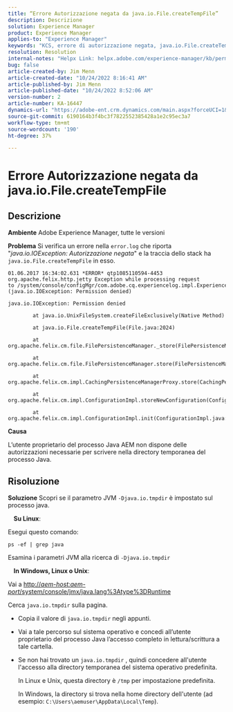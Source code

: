 ```yaml
---
title: “Errore Autorizzazione negata da java.io.File.createTempFile”
description: Descrizione
solution: Experience Manager
product: Experience Manager
applies-to: "Experience Manager"
keywords: "KCS, errore di autorizzazione negata, java.io.File.createTempFile, risoluzione dei problemi, Adobe Experience Manager"
resolution: Resolution
internal-notes: "Helpx Link: helpx.adobe.com/experience-manager/kb/permission_denied_error_from_java_io_file.html"
bug: false
article-created-by: Jim Menn
article-created-date: "10/24/2022 8:16:41 AM"
article-published-by: Jim Menn
article-published-date: "10/24/2022 8:52:06 AM"
version-number: 2
article-number: KA-16447
dynamics-url: "https://adobe-ent.crm.dynamics.com/main.aspx?forceUCI=1&pagetype=entityrecord&etn=knowledgearticle&id=6bab172c-7453-ed11-bba2-6045bd0065f9"
source-git-commit: 6190164b3f4bc3f7822552385428a1e2c95ec3a7
workflow-type: tm+mt
source-wordcount: '190'
ht-degree: 37%

---
```


# Errore Autorizzazione negata da java.io.File.createTempFile

## Descrizione


<b>Ambiente</b>
Adobe Experience Manager, tutte le versioni

<b>Problema</b>
Si verifica un errore nella `error.log` che riporta &quot;*java.io.IOException: Autorizzazione negata*&quot; e la traccia dello stack ha `java.io.File.createTempFile` in esso.


```
01.06.2017 16:34:02.631 *ERROR* qtp1085110594-4453 org.apache.felix.http.jetty Exception while processing request to /system/console/configMgr/com.adobe.cq.experiencelog.impl.ExperienceLogConfigServlet (java.io.IOException: Permission denied)

java.io.IOException: Permission denied

        at java.io.UnixFileSystem.createFileExclusively(Native Method)

        at java.io.File.createTempFile(File.java:2024)

        at org.apache.felix.cm.file.FilePersistenceManager._store(FilePersistenceManager.java:699)

        at org.apache.felix.cm.file.FilePersistenceManager.store(FilePersistenceManager.java:660)

        at org.apache.felix.cm.impl.CachingPersistenceManagerProxy.store(CachingPersistenceManagerProxy.java:242)

        at org.apache.felix.cm.impl.ConfigurationImpl.storeNewConfiguration(ConfigurationImpl.java:462)

        at org.apache.felix.cm.impl.ConfigurationImpl.init(ConfigurationImpl.java:183)
```


<b>Causa</b>

L’utente proprietario del processo Java AEM non dispone delle autorizzazioni necessarie per scrivere nella directory temporanea del processo Java.




## Risoluzione


<b>Soluzione</b>
Scopri se il parametro JVM `-Djava.io.tmpdir` è impostato sul processo java.

<b>    Su Linux</b>:

Esegui questo comando:


```
ps -ef | grep java
```


Esamina i parametri JVM alla ricerca di `-Djava.io.tmpdir`

<b>    In Windows, Linux o Unix</b>:

Vai a [http://*aem-host:aem-port*/system/console/jmx/java.lang%3Atype%3DRuntime](http://aem-host:aem-port/system/console/jmx/java.lang%3Atype%3DRuntime)

Cerca `java.io.tmpdir` sulla pagina.

- Copia il valore di `java.io.tmpdir` negli appunti.
- Vai a tale percorso sul sistema operativo e concedi all’utente proprietario del processo Java l’accesso completo in lettura/scrittura a tale cartella.
- Se non hai trovato un `java.io.tmpdir` , quindi concedere all&#39;utente l&#39;accesso alla directory temporanea del sistema operativo predefinita.

   In Linux e Unix, questa directory è `/tmp` per impostazione predefinita.

   In Windows, la directory si trova nella home directory dell&#39;utente (ad esempio: `C:\Users\aemuser\AppData\Local\Temp`).

